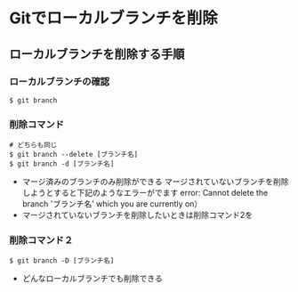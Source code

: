# Gitでローカルブランチを削除

## ローカルブランチを削除する手順

### ローカルブランチの確認
```
$ git branch
```

### 削除コマンド
```
# どちらも同じ
$ git branch --delete [ブランチ名]
$ git branch -d [ブランチ名]
```
* マージ済みのブランチのみ削除ができる
  マージされていないブランチを削除しようとすると下記のようなエラーがでます
  error: Cannot delete the branch 'ブランチ名' which you are currently on）
* マージされていないブランチを削除したいときは削除コマンド2を


### 削除コマンド２
```
$ git branch -D [ブランチ名]
```

* どんなローカルブランチでも削除できる